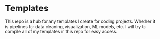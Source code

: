 # Templates
This repo is a hub for any templates I create for coding projects. Whether it is pipelines
for data cleaning, visualization, ML models, etc. I will try to compile all of my templates
in this repo for easy access.